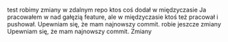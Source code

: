 test
robimy zmiany
w zdalnym repo
ktos coś dodał w międzyczasie
Ja pracowałem w nad gałęzią feature, ale w międzyczasie ktoś też pracował i pushował.
Upewniam się, że mam najnowszy commit.
robie jeszcze zmiany
Upewniam się, że mam najnowszy commit. Zmiany
